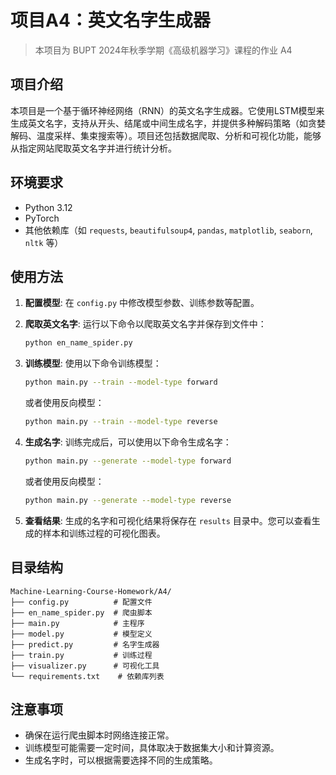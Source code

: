 # 项目A4：英文名字生成器

> 本项目为 BUPT 2024年秋季学期《高级机器学习》课程的作业 A4

## 项目介绍

本项目是一个基于循环神经网络（RNN）的英文名字生成器。它使用LSTM模型来生成英文名字，支持从开头、结尾或中间生成名字，并提供多种解码策略（如贪婪解码、温度采样、集束搜索等）。项目还包括数据爬取、分析和可视化功能，能够从指定网站爬取英文名字并进行统计分析。

## 环境要求

- Python 3.12
- PyTorch
- 其他依赖库（如 `requests`, `beautifulsoup4`, `pandas`, `matplotlib`, `seaborn`, `nltk` 等）

## 使用方法

1. **配置模型**: 在 `config.py` 中修改模型参数、训练参数等配置。

2. **爬取英文名字**: 运行以下命令以爬取英文名字并保存到文件中：

   ```bash
   python en_name_spider.py
   ```

3. **训练模型**: 使用以下命令训练模型：

   ```bash
   python main.py --train --model-type forward
   ```

   或者使用反向模型：

   ```bash
   python main.py --train --model-type reverse
   ```

4. **生成名字**: 训练完成后，可以使用以下命令生成名字：

   ```bash
   python main.py --generate --model-type forward
   ```

   或者使用反向模型：

   ```bash
   python main.py --generate --model-type reverse
   ```

5. **查看结果**: 生成的名字和可视化结果将保存在 `results` 目录中。您可以查看生成的样本和训练过程的可视化图表。

## 目录结构

```
Machine-Learning-Course-Homework/A4/
├── config.py          # 配置文件
├── en_name_spider.py  # 爬虫脚本
├── main.py            # 主程序
├── model.py           # 模型定义
├── predict.py         # 名字生成器
├── train.py           # 训练过程
├── visualizer.py      # 可视化工具
└── requirements.txt    # 依赖库列表
```

## 注意事项

- 确保在运行爬虫脚本时网络连接正常。
- 训练模型可能需要一定时间，具体取决于数据集大小和计算资源。
- 生成名字时，可以根据需要选择不同的生成策略。


